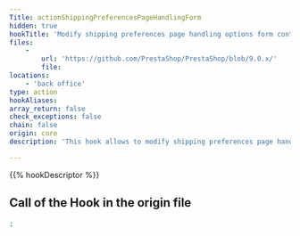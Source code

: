 ```yaml
---
Title: actionShippingPreferencesPageHandlingForm
hidden: true
hookTitle: 'Modify shipping preferences page handling options form content'
files:
    -
        url: 'https://github.com/PrestaShop/PrestaShop/blob/9.0.x/'
        file: 
locations:
    - 'back office'
type: action
hookAliases: 
array_return: false
check_exceptions: false
chain: false
origin: core
description: 'This hook allows to modify shipping preferences page handling options form FormBuilder'

---
```


{{% hookDescriptor %}}

## Call of the Hook in the origin file

```php
;
```
